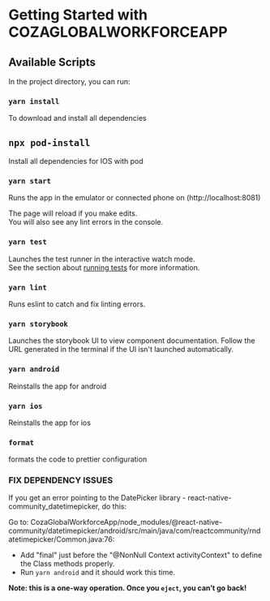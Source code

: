 # Getting Started with COZAGLOBALWORKFORCEAPP

## Available Scripts

In the project directory, you can run:

### `yarn install`

To download and install all dependencies

## `npx pod-install`

Install all dependencies for IOS with pod

### `yarn start`

Runs the app in the emulator or connected phone on (http://localhost:8081)

The page will reload if you make edits.\
You will also see any lint errors in the console.

### `yarn test`

Launches the test runner in the interactive watch mode.\
See the section about [running tests](https://facebook.github.io/create-react-app/docs/running-tests) for more information.

### `yarn lint`

Runs eslint to catch and fix linting errors.

### `yarn storybook`

Launches the storybook UI to view component documentation. Follow the URL generated in the terminal if the UI isn't launched automatically.

### `yarn android`

Reinstalls the app for android

### `yarn ios`

Reinstalls the app for ios

### `format`

formats the code to prettier configuration

### FIX DEPENDENCY ISSUES

If you get an error pointing to the DatePicker library - react-native-community_datetimepicker, do this:

Go to: CozaGlobalWorkforceApp/node_modules/@react-native-community/datetimepicker/android/src/main/java/com/reactcommunity/rndatetimepicker/Common.java:76:

* Add "final" just before the "@NonNull Context activityContext" to define the Class methods properly.
* Run `yarn android` and it should work this time.

**Note: this is a one-way operation. Once you `eject`, you can’t go back!**
